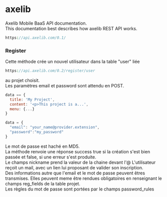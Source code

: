 # axelib

Axelib Mobile BaaS API documentation. <br>This documentation best describes how axelib REST API works.

```php
https://api.axelib.com/0.1/ 
```



### Register

Cette méthode crée un nouvel utilisateur dans la table "user" liée 
```php
https://api.axelib.com/0.2/register/user
```
au projet choisit.<br>
Les paramètres email et password sont attendu en POST.
```js
data == {
  title: 'My Project',
  content: '<p>This project is a...',
  menu: {...}
}

data = { 
  "email": "your_name@provider.extension", 
  "password":"my_password" 
}
```
Le mot de passe est haché en MD5.<br>
La méthode renvoie une réponse success true si la création s'est bien passée et false, si une erreur s'est produite.<br>
Le champs nickname prend la valeur de la chaine devant l'@
L'utilisateur reçoit un mail, avec un lien lui proposant de valider son inscription.<br>
Des informations autre que l'email et le mot de passe peuvent êtres transmises. Elles peuvent meme être rendues obligatoires en renseignant le champs reg_fields de la table projet.<br>
Les règles du mot de passe sont portées par le champs password_rules
